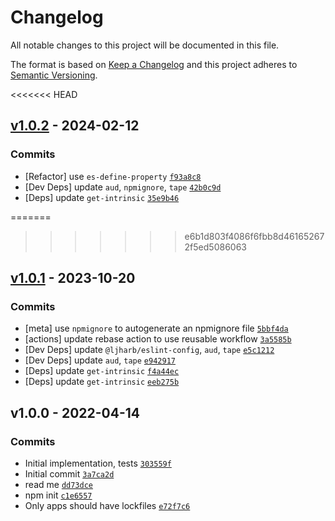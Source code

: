 # Changelog

All notable changes to this project will be documented in this file.

The format is based on [Keep a Changelog](https://keepachangelog.com/en/1.0.0/)
and this project adheres to [Semantic Versioning](https://semver.org/spec/v2.0.0.html).

<<<<<<< HEAD
## [v1.0.2](https://github.com/inspect-js/has-property-descriptors/compare/v1.0.1...v1.0.2) - 2024-02-12

### Commits

- [Refactor] use `es-define-property` [`f93a8c8`](https://github.com/inspect-js/has-property-descriptors/commit/f93a8c85eba70cbceab500f2619fb5cce73a1805)
- [Dev Deps] update `aud`, `npmignore`, `tape` [`42b0c9d`](https://github.com/inspect-js/has-property-descriptors/commit/42b0c9d1c23e747755f0f2924923c418ea34a9ee)
- [Deps] update `get-intrinsic` [`35e9b46`](https://github.com/inspect-js/has-property-descriptors/commit/35e9b46a7f14331bf0de98b644dd803676746037)

=======
>>>>>>> e6b1d803f4086f6fbb8d461652672f5ed5086063
## [v1.0.1](https://github.com/inspect-js/has-property-descriptors/compare/v1.0.0...v1.0.1) - 2023-10-20

### Commits

- [meta] use `npmignore` to autogenerate an npmignore file [`5bbf4da`](https://github.com/inspect-js/has-property-descriptors/commit/5bbf4dae1b58950d87bb3af508bee7513e640868)
- [actions] update rebase action to use reusable workflow [`3a5585b`](https://github.com/inspect-js/has-property-descriptors/commit/3a5585bf74988f71a8f59e67a07d594e62c51fd8)
- [Dev Deps] update `@ljharb/eslint-config`, `aud`, `tape` [`e5c1212`](https://github.com/inspect-js/has-property-descriptors/commit/e5c1212048a8fda549794c47863724ca60b89cae)
- [Dev Deps] update `aud`, `tape` [`e942917`](https://github.com/inspect-js/has-property-descriptors/commit/e942917b6c2f7c090d5623048989cf20d0834ebf)
- [Deps] update `get-intrinsic` [`f4a44ec`](https://github.com/inspect-js/has-property-descriptors/commit/f4a44ec6d94146fa6c550d3c15c31a2062c83ef4)
- [Deps] update `get-intrinsic` [`eeb275b`](https://github.com/inspect-js/has-property-descriptors/commit/eeb275b473e5d72ca843b61ca25cfcb06a5d4300)

## v1.0.0 - 2022-04-14

### Commits

- Initial implementation, tests [`303559f`](https://github.com/inspect-js/has-property-descriptors/commit/303559f2a72dfe7111573a1aec475ed4a184c35a)
- Initial commit [`3a7ca2d`](https://github.com/inspect-js/has-property-descriptors/commit/3a7ca2dc49f1fff0279a28bb16265e7615e14749)
- read me [`dd73dce`](https://github.com/inspect-js/has-property-descriptors/commit/dd73dce09d89d0f7a4a6e3b1e562a506f979a767)
- npm init [`c1e6557`](https://github.com/inspect-js/has-property-descriptors/commit/c1e655779de632d68cb944c50da6b71bcb7b8c85)
- Only apps should have lockfiles [`e72f7c6`](https://github.com/inspect-js/has-property-descriptors/commit/e72f7c68de534b2d273ee665f8b18d4ecc7f70b0)
